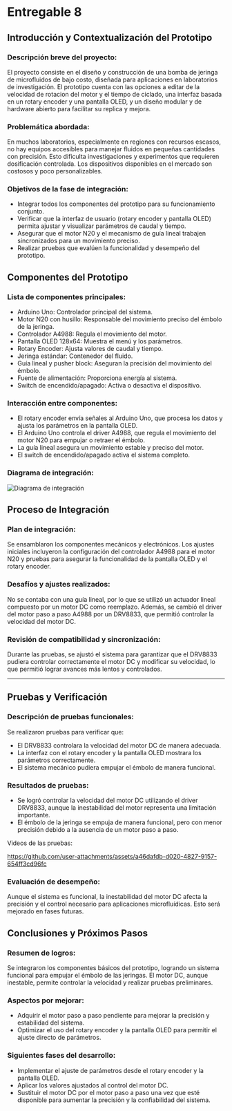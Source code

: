 # Entregable 8

## Introducción y Contextualización del Prototipo

### Descripción breve del proyecto:
El proyecto consiste en el diseño y construcción de una bomba de jeringa de microfluidos de bajo costo, diseñada para aplicaciones en laboratorios de investigación. El prototipo cuenta con las opciones a editar de la velocidad de rotacion del motor y el tiempo de ciclado, una interfaz basada en un rotary encoder y una pantalla OLED, y un diseño modular y de hardware abierto para facilitar su replica y mejora.

### Problemática abordada:
En muchos laboratorios, especialmente en regiones con recursos escasos, no hay equipos accesibles para manejar fluidos en pequeñas cantidades con precisión. Esto dificulta investigaciones y experimentos que requieren dosificación controlada. Los dispositivos disponibles en el mercado son costosos y poco personalizables.

### Objetivos de la fase de integración:
- Integrar todos los componentes del prototipo para su funcionamiento conjunto.
- Verificar que la interfaz de usuario (rotary encoder y pantalla OLED) permita ajustar y visualizar parámetros de caudal y tiempo.
- Asegurar que el motor N20 y el mecanismo de guía lineal trabajen sincronizados para un movimiento preciso.
- Realizar pruebas que evalúen la funcionalidad y desempeño del prototipo.


## Componentes del Prototipo

### Lista de componentes principales:
-  Arduino Uno: Controlador principal del sistema.
- Motor N20 con husillo: Responsable del movimiento preciso del émbolo de la jeringa.
-  Controlador A4988: Regula el movimiento del motor.
-  Pantalla OLED 128x64: Muestra el menú y los parámetros.
-  Rotary Encoder: Ajusta valores de caudal y tiempo.
-  Jeringa estándar: Contenedor del fluido.
- Guía lineal y pusher block: Aseguran la precisión del movimiento del émbolo.
- Fuente de alimentación: Proporciona energía al sistema.
- Switch de encendido/apagado: Activa o desactiva el dispositivo.

### Interacción entre componentes:
- El rotary encoder envía señales al Arduino Uno, que procesa los datos y ajusta los parámetros en la pantalla OLED.
- El Arduino Uno controla el driver A4988, que regula el movimiento del motor N20 para empujar o retraer el émbolo.
- La guía lineal asegura un movimiento estable y preciso del motor.
- El switch de encendido/apagado activa el sistema completo.

### Diagrama de integración:
![Diagrama de integración](https://github.com/user-attachments/assets/8cab3f50-38dd-48ee-8f58-c05842654785)


## Proceso de Integración

### Plan de integración:
Se ensamblaron los componentes mecánicos y electrónicos. Los ajustes iniciales incluyeron la configuración del controlador A4988 para el motor N20 y pruebas para asegurar la funcionalidad de la pantalla OLED y el rotary encoder. 

### Desafíos y ajustes realizados:
No se contaba con una guía lineal, por lo que se utilizó un actuador lineal compuesto por un motor DC como reemplazo. Además, se cambió el driver del motor paso a paso A4988 por un DRV8833, que permitió controlar la velocidad del motor DC.

### Revisión de compatibilidad y sincronización:
Durante las pruebas, se ajustó el sistema para garantizar que el DRV8833 pudiera controlar correctamente el motor DC y modificar su velocidad, lo que permitió lograr avances más lentos y controlados.

---

## Pruebas y Verificación

### Descripción de pruebas funcionales:
Se realizaron pruebas para verificar que:
- El DRV8833 controlara la velocidad del motor DC de manera adecuada.
-  La interfaz con el rotary encoder y la pantalla OLED mostrara los parámetros correctamente.
-  El sistema mecánico pudiera empujar el émbolo de manera funcional.

### Resultados de pruebas:
- Se logró controlar la velocidad del motor DC utilizando el driver DRV8833, aunque la inestabilidad del motor representa una limitación importante.
- El émbolo de la jeringa se empuja de manera funcional, pero con menor precisión debido a la ausencia de un motor paso a paso.

Videos de las pruebas:


 https://github.com/user-attachments/assets/a46dafdb-d020-4827-9157-654ff3cd96fc

 


### Evaluación de desempeño:
Aunque el sistema es funcional, la inestabilidad del motor DC afecta la precisión y el control necesario para aplicaciones microfluídicas. Esto será mejorado en fases futuras.



## Conclusiones y Próximos Pasos

### Resumen de logros:
Se integraron los componentes básicos del prototipo, logrando un sistema funcional para empujar el émbolo de las jeringas. El motor DC, aunque inestable, permite controlar la velocidad y realizar pruebas preliminares.

### Aspectos por mejorar:
- Adquirir el motor paso a paso pendiente para mejorar la precisión y estabilidad del sistema.
- Optimizar el uso del rotary encoder y la pantalla OLED para permitir el ajuste directo de parámetros.

### Siguientes fases del desarrollo:
- Implementar el ajuste de parámetros desde el rotary encoder y la pantalla OLED.
- Aplicar los valores ajustados al control del motor DC.
- Sustituir el motor DC por el motor paso a paso una vez que esté disponible para aumentar la precisión y la confiabilidad del sistema.
